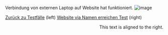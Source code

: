 Verbindung von externen Laptop auf Website hat funktioniert.
![image](https://github.com/user-attachments/assets/9860b031-f38a-4caf-8e18-3c0c6e50ee7d)







[Zurück zu Testfälle](Testfaelle.md) (left)
[Website via Namen erreichen Test](Testfall2) (right)

<div style="text-align: right;">
This text is aligned to the right.
</div>
